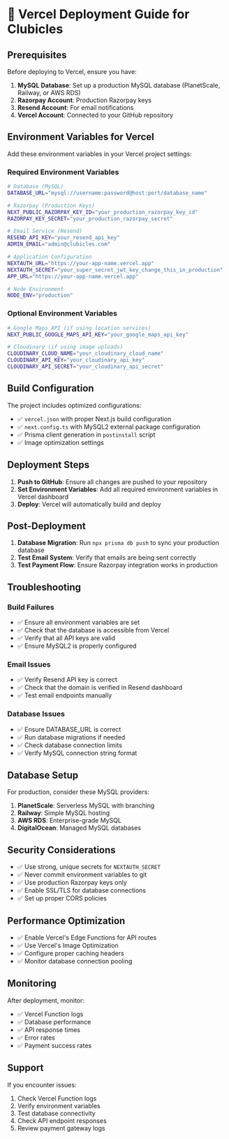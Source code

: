 # 🚀 Vercel Deployment Guide for Clubicles

## Prerequisites

Before deploying to Vercel, ensure you have:

1. **MySQL Database**: Set up a production MySQL database (PlanetScale, Railway, or AWS RDS)
2. **Razorpay Account**: Production Razorpay keys
3. **Resend Account**: For email notifications
4. **Vercel Account**: Connected to your GitHub repository

## Environment Variables for Vercel

Add these environment variables in your Vercel project settings:

### Required Environment Variables

```bash
# Database (MySQL)
DATABASE_URL="mysql://username:password@host:port/database_name"

# Razorpay (Production Keys)
NEXT_PUBLIC_RAZORPAY_KEY_ID="your_production_razorpay_key_id"
RAZORPAY_KEY_SECRET="your_production_razorpay_secret"

# Email Service (Resend)
RESEND_API_KEY="your_resend_api_key"
ADMIN_EMAIL="admin@clubicles.com"

# Application Configuration
NEXTAUTH_URL="https://your-app-name.vercel.app"
NEXTAUTH_SECRET="your_super_secret_jwt_key_change_this_in_production"
APP_URL="https://your-app-name.vercel.app"

# Node Environment
NODE_ENV="production"
```

### Optional Environment Variables

```bash
# Google Maps API (if using location services)
NEXT_PUBLIC_GOOGLE_MAPS_API_KEY="your_google_maps_api_key"

# Cloudinary (if using image uploads)
CLOUDINARY_CLOUD_NAME="your_cloudinary_cloud_name"
CLOUDINARY_API_KEY="your_cloudinary_api_key"
CLOUDINARY_API_SECRET="your_cloudinary_api_secret"
```

## Build Configuration

The project includes optimized configurations:

- ✅ `vercel.json` with proper Next.js build configuration
- ✅ `next.config.ts` with MySQL2 external package configuration
- ✅ Prisma client generation in `postinstall` script
- ✅ Image optimization settings

## Deployment Steps

1. **Push to GitHub**: Ensure all changes are pushed to your repository
2. **Set Environment Variables**: Add all required environment variables in Vercel dashboard
3. **Deploy**: Vercel will automatically build and deploy

## Post-Deployment

1. **Database Migration**: Run `npx prisma db push` to sync your production database
2. **Test Email System**: Verify that emails are being sent correctly
3. **Test Payment Flow**: Ensure Razorpay integration works in production

## Troubleshooting

### Build Failures
- ✅ Ensure all environment variables are set
- ✅ Check that the database is accessible from Vercel
- ✅ Verify that all API keys are valid
- ✅ Ensure MySQL2 is properly configured

### Email Issues
- ✅ Verify Resend API key is correct
- ✅ Check that the domain is verified in Resend dashboard
- ✅ Test email endpoints manually

### Database Issues
- ✅ Ensure DATABASE_URL is correct
- ✅ Run database migrations if needed
- ✅ Check database connection limits
- ✅ Verify MySQL connection string format

## Database Setup

For production, consider these MySQL providers:

1. **PlanetScale**: Serverless MySQL with branching
2. **Railway**: Simple MySQL hosting
3. **AWS RDS**: Enterprise-grade MySQL
4. **DigitalOcean**: Managed MySQL databases

## Security Considerations

- ✅ Use strong, unique secrets for `NEXTAUTH_SECRET`
- ✅ Never commit environment variables to git
- ✅ Use production Razorpay keys only
- ✅ Enable SSL/TLS for database connections
- ✅ Set up proper CORS policies

## Performance Optimization

- ✅ Enable Vercel's Edge Functions for API routes
- ✅ Use Vercel's Image Optimization
- ✅ Configure proper caching headers
- ✅ Monitor database connection pooling

## Monitoring

After deployment, monitor:

- ✅ Vercel Function logs
- ✅ Database performance
- ✅ API response times
- ✅ Error rates
- ✅ Payment success rates

## Support

If you encounter issues:

1. Check Vercel Function logs
2. Verify environment variables
3. Test database connectivity
4. Check API endpoint responses
5. Review payment gateway logs
